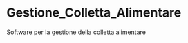Gestione_Colletta_Alimentare
============================

Software per la gestione della colletta alimentare
